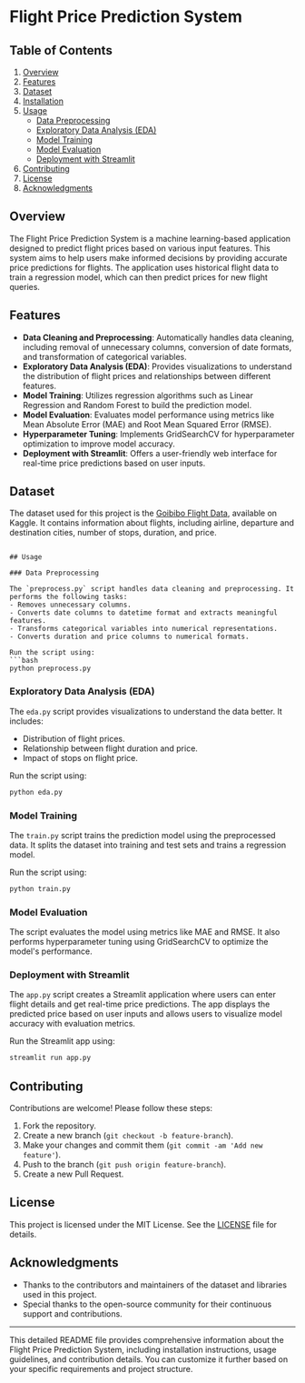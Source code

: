 # Flight Price Prediction System

## Table of Contents

1. [Overview](#overview)
2. [Features](#features)
3. [Dataset](#dataset)
4. [Installation](#installation)
5. [Usage](#usage)
   - [Data Preprocessing](#data-preprocessing)
   - [Exploratory Data Analysis (EDA)](#exploratory-data-analysis-eda)
   - [Model Training](#model-training)
   - [Model Evaluation](#model-evaluation)
   - [Deployment with Streamlit](#deployment-with-streamlit)
6. [Contributing](#contributing)
7. [License](#license)
8. [Acknowledgments](#acknowledgments)

## Overview

The Flight Price Prediction System is a machine learning-based application designed to predict flight prices based on various input features. This system aims to help users make informed decisions by providing accurate price predictions for flights. The application uses historical flight data to train a regression model, which can then predict prices for new flight queries.

## Features

- **Data Cleaning and Preprocessing**: Automatically handles data cleaning, including removal of unnecessary columns, conversion of date formats, and transformation of categorical variables.
- **Exploratory Data Analysis (EDA)**: Provides visualizations to understand the distribution of flight prices and relationships between different features.
- **Model Training**: Utilizes regression algorithms such as Linear Regression and Random Forest to build the prediction model.
- **Model Evaluation**: Evaluates model performance using metrics like Mean Absolute Error (MAE) and Root Mean Squared Error (RMSE).
- **Hyperparameter Tuning**: Implements GridSearchCV for hyperparameter optimization to improve model accuracy.
- **Deployment with Streamlit**: Offers a user-friendly web interface for real-time price predictions based on user inputs.

## Dataset

The dataset used for this project is the [Goibibo Flight Data](https://www.kaggle.com/datasets/iamavyukt/goibibo-flight-data), available on Kaggle. It contains information about flights, including airline, departure and destination cities, number of stops, duration, and price.





   ```

## Usage

### Data Preprocessing

The `preprocess.py` script handles data cleaning and preprocessing. It performs the following tasks:
- Removes unnecessary columns.
- Converts date columns to datetime format and extracts meaningful features.
- Transforms categorical variables into numerical representations.
- Converts duration and price columns to numerical formats.

Run the script using:
```bash
python preprocess.py
```

### Exploratory Data Analysis (EDA)

The `eda.py` script provides visualizations to understand the data better. It includes:
- Distribution of flight prices.
- Relationship between flight duration and price.
- Impact of stops on flight price.

Run the script using:
```bash
python eda.py
```

### Model Training

The `train.py` script trains the prediction model using the preprocessed data. It splits the dataset into training and test sets and trains a regression model.

Run the script using:
```bash
python train.py
```

### Model Evaluation

The script evaluates the model using metrics like MAE and RMSE. It also performs hyperparameter tuning using GridSearchCV to optimize the model's performance.

### Deployment with Streamlit

The `app.py` script creates a Streamlit application where users can enter flight details and get real-time price predictions. The app displays the predicted price based on user inputs and allows users to visualize model accuracy with evaluation metrics.

Run the Streamlit app using:
```bash
streamlit run app.py
```

## Contributing

Contributions are welcome! Please follow these steps:

1. Fork the repository.
2. Create a new branch (`git checkout -b feature-branch`).
3. Make your changes and commit them (`git commit -am 'Add new feature'`).
4. Push to the branch (`git push origin feature-branch`).
5. Create a new Pull Request.

## License

This project is licensed under the MIT License. See the [LICENSE](LICENSE) file for details.

## Acknowledgments

- Thanks to the contributors and maintainers of the dataset and libraries used in this project.
- Special thanks to the open-source community for their continuous support and contributions.

---

This detailed README file provides comprehensive information about the Flight Price Prediction System, including installation instructions, usage guidelines, and contribution details. You can customize it further based on your specific requirements and project structure.
